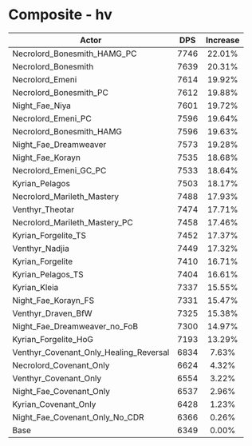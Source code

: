 # Composite - hv
| Actor | DPS | Increase |
|---|:---:|:---:|
|Necrolord_Bonesmith_HAMG_PC|7746|22.01%|
|Necrolord_Bonesmith|7639|20.31%|
|Necrolord_Emeni|7614|19.92%|
|Necrolord_Bonesmith_PC|7612|19.88%|
|Night_Fae_Niya|7601|19.72%|
|Necrolord_Emeni_PC|7596|19.64%|
|Necrolord_Bonesmith_HAMG|7596|19.63%|
|Night_Fae_Dreamweaver|7573|19.28%|
|Night_Fae_Korayn|7535|18.68%|
|Necrolord_Emeni_GC_PC|7533|18.64%|
|Kyrian_Pelagos|7503|18.17%|
|Necrolord_Marileth_Mastery|7488|17.93%|
|Venthyr_Theotar|7474|17.71%|
|Necrolord_Marileth_Mastery_PC|7458|17.46%|
|Kyrian_Forgelite_TS|7452|17.37%|
|Venthyr_Nadjia|7449|17.32%|
|Kyrian_Forgelite|7410|16.71%|
|Kyrian_Pelagos_TS|7404|16.61%|
|Kyrian_Kleia|7337|15.55%|
|Night_Fae_Korayn_FS|7331|15.47%|
|Venthyr_Draven_BfW|7325|15.38%|
|Night_Fae_Dreamweaver_no_FoB|7300|14.97%|
|Kyrian_Forgelite_HoG|7193|13.29%|
|Venthyr_Covenant_Only_Healing_Reversal|6834|7.63%|
|Necrolord_Covenant_Only|6624|4.32%|
|Venthyr_Covenant_Only|6554|3.22%|
|Night_Fae_Covenant_Only|6537|2.96%|
|Kyrian_Covenant_Only|6428|1.23%|
|Night_Fae_Covenant_Only_No_CDR|6366|0.26%|
|Base|6349|0.00%|
